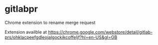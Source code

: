 # gitlabpr
Chrome extension to rename merge request 

Extension availble at https://chrome.google.com/webstore/detail/gitlab-prs/ohklacpeefgdleojalgockikcoffeljf?hl=en-US&gl=GB
